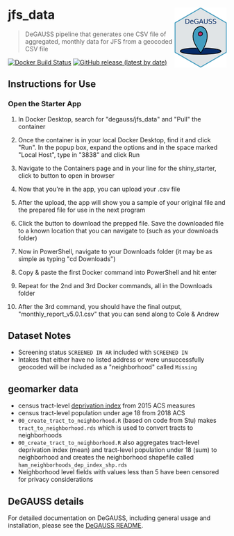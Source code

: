 # jfs_data <a href='https://degauss-org.github.io/DeGAUSS/'><img src='DeGAUSS_hex.png' align="right" height="138.5" /></a>

> DeGAUSS pipeline that generates one CSV file of aggregated, monthly data for JFS from a geocoded CSV file

[![Docker Build Status](https://img.shields.io/docker/automated/degauss/jfs_data)](https://hub.docker.com/repository/docker/degauss/jfs_data/tags)
[![GitHub release (latest by date)](https://img.shields.io/github/v/release/degauss-org/jfs_data)](https://github.com/degauss-org/jfs_data/releases)

## Instructions for Use

### Open the Starter App

1.  In Docker Desktop, search for "degauss/jfs_data" and "Pull" the container

2.  Once the container is in your local Docker Desktop, find it and click "Run". In the popup box, expand the options and in the space marked "Local Host", type in "3838" and click Run

3.  Navigate to the Containers page and in your line for the shiny_starter, click to button to open in browser

4.  Now that you're in the app, you can upload your .csv file

5.  After the upload, the app will show you a sample of your original file and the prepared file for use in the next program

6.  Click the button to download the prepped file. Save the downloaded file to a known location that you can navigate to (such as your downloads folder)

7.  Now in PowerShell, navigate to your Downloads folder (it may be as simple as typing "cd Downloads")

8.  Copy & paste the first Docker command into PowerShell and hit enter

9.  Repeat for the 2nd and 3rd Docker commands, all in the Downloads folder

10. After the 3rd command, you should have the final output, "monthly_report_v5.0.1.csv" that you can send along to Cole & Andrew


## Dataset Notes

- Screening status `SCREENED IN AR` included with `SCREENED IN`
- Intakes that either have no listed address or were unsuccessfully geocoded will be included as a "neighborhood" called `Missing`

## geomarker data

- census tract-level [deprivation index](https://geomarker.io/dep_index/) from 2015 ACS measures
- census tract-level population under age 18 from 2018 ACS
- `00_create_tract_to_neighborhood.R` (based on code from Stu) makes `tract_to_neighborhood.rds` which is used to convert tracts to neighborhoods
- `00_create_tract_to_neighborhood.R` also aggregates tract-level deprivation index (mean) and tract-level population under 18 (sum) to neighborhood and creates the neighborhood shapefile called `ham_neighborhoods_dep_index_shp.rds`
- Neighborhood level fields with values less than 5 have been censored for privacy considerations

## DeGAUSS details

For detailed documentation on DeGAUSS, including general usage and installation, please see the [DeGAUSS README](https://degauss.org/).
